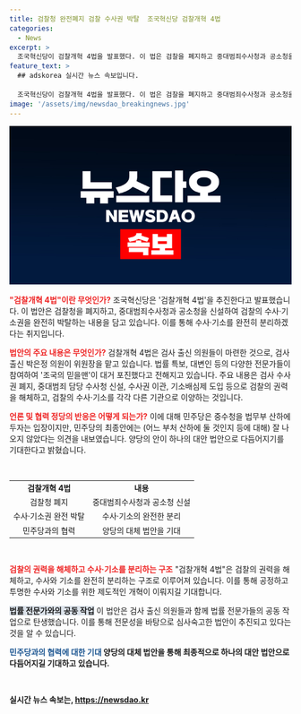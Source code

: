 ```yaml
---
title: 검찰청 완전폐지 검찰 수사권 박탈  조국혁신당 검찰개혁 4법
categories:
  - News
excerpt: >
  조국혁신당이 검찰개혁 4법을 발표했다. 이 법은 검찰을 폐지하고 중대범죄수사청과 공소청을 신설하여 수사·기소권을 이양하는 내용을 담고 있다. 또한 헌법 개헌을 통해 검찰총장을 공소청장으로 바꾸는 주장도 제기되었다. 이에 관련된 법안은 조국혁신당이 내달 초 발의할 예정이며, 민주당의 검찰개혁안과의 차별성을 강조하고 협력 가능성을 시사하고 있다. 
feature_text: >
  ## adskorea 실시간 뉴스 속보입니다.

  조국혁신당이 검찰개혁 4법을 발표했다. 이 법은 검찰을 폐지하고 중대범죄수사청과 공소청을 신설하여 수사·기소권을 이양하는 내용을 담고 있다. 또한 헌법 개헌을 통해 검찰총장을 공소청장으로 바꾸는 주장도 제기되었다. 이에 관련된 법안은 조국혁신당이 내달 초 발의할 예정이며, 민주당의 검찰개혁안과의 차별성을 강조하고 협력 가능성을 시사하고 있다. 
image: '/assets/img/newsdao_breakingnews.jpg'
---
```


<p><img src="/assets/img/newsdao_breakingnews.jpg" alt="adskorea 속보" /></p>

<p><b><span style="color: #ee2323;">"검찰개혁 4법"이란 무엇인가?</span></b>
조국혁신당은 '검찰개혁 4법'을 추진한다고 발표했습니다. 이 법안은 검찰청을 폐지하고, 중대범죄수사청과 공소청을 신설하여 검찰의 수사·기소권을 완전히 박탈하는 내용을 담고 있습니다. 이를 통해 수사·기소를 완전히 분리하겠다는 취지입니다.</p>

<p><b><span style="color: #ee2323;">법안의 주요 내용은 무엇인가?</span></b>
검찰개혁 4법은 검사 출신 의원들이 마련한 것으로, 검사 출신 박은정 의원이 위원장을 맡고 있습니다. 법률 특보, 대변인 등의 다양한 전문가들이 참여하여 '조국의 믿을맨'이 대거 포진했다고 전해지고 있습니다. 주요 내용은 검사 수사권 폐지, 중대범죄 담당 수사청 신설, 수사권 이관, 기소배심제 도입 등으로 검찰의 권력을 해체하고, 검찰의 수사·기소를 각각 다른 기관으로 이양하는 것입니다.</p>

<p><b><span style="color: #ee2323;">언론 및 협력 정당의 반응은 어떻게 되는가?</span></b>
이에 대해 민주당은 중수청을 법무부 산하에 두자는 입장이지만, 민주당의 최종안에는 (어느 부처 산하에 둘 것인지 등에 대해) 잘 나오지 않았다는 의견을 내보였습니다. 양당의 안이 하나의 대안 법안으로 다듬어지기를 기대한다고 밝혔습니다.</p>

<p data-ke-size="size16">&nbsp;</p>

<table>
    <tbody>
        <tr>
            <td style="text-align: center; height: 17px;"><b>검찰개혁 4법</b></td>
            <td style="text-align: center; height: 17px;"><b>내용</b></td>
        </tr>
        <tr>
            <td style="text-align: center; height: 17px;">검찰청 폐지</td>
            <td style="text-align: center; height: 17px;">중대범죄수사청과 공소청 신설</td>
        </tr>
        <tr>
            <td style="text-align: center; height: 17px;">수사·기소권 완전 박탈</td>
            <td style="text-align: center; height: 17px;">수사·기소의 완전한 분리</td>
        </tr>
        <tr>
            <td style="text-align: center; height: 17px;">민주당과의 협력</td>
            <td style="text-align: center; height: 17px;">양당의 대체 법안을 기대</td>
        </tr>
    </tbody>
</table>

<p data-ke-size="size16">&nbsp;</p>

<p><b><span style="color: #ee2323;">검찰의 권력을 해체하고 수사·기소를 분리하는 구조</span></b>
"검찰개혁 4법"은 검찰의 권력을 해체하고, 수사와 기소를 완전히 분리하는 구조로 이루어져 있습니다. 이를 통해 공정하고 투명한 수사와 기소를 위한 제도적인 개혁이 이뤄지길 기대합니다.</p>

<p><b><span style="background-color: #21538527;">법률 전문가와의 공동 작업</span></b>
이 법안은 검사 출신 의원들과 함께 법률 전문가들의 공동 작업으로 탄생했습니다. 이를 통해 전문성을 바탕으로 심사숙고한 법안이 추진되고 있다는 것을 알 수 있습니다.</p>

<p><b><span style="color: #1a5490;">민주당과의 협력에 대한 기대</span><b>
양당의 대체 법안을 통해 최종적으로 하나의 대안 법안으로 다듬어지길 기대하고 있습니다.</p>

<p data-ke-size="size16">&nbsp;</p>
실시간 뉴스 속보는, <a href="https://newsdao.kr" rel="dofollow">https://newsdao.kr</a>


